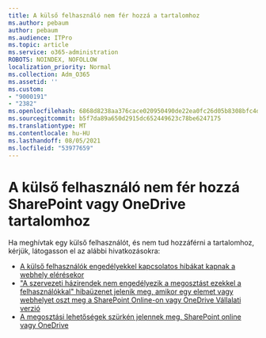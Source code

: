 ```yaml
---
title: A külső felhasználó nem fér hozzá a tartalomhoz
ms.author: pebaum
author: pebaum
ms.audience: ITPro
ms.topic: article
ms.service: o365-administration
ROBOTS: NOINDEX, NOFOLLOW
localization_priority: Normal
ms.collection: Adm_O365
ms.assetid: ''
ms.custom:
- "9000191"
- "2382"
ms.openlocfilehash: 6868d8238aa376cace020950490de22ea0fc26d05b8308bfc4d9e5f1fc992bf2
ms.sourcegitcommit: b5f7da89a650d2915dc652449623c78be6247175
ms.translationtype: MT
ms.contentlocale: hu-HU
ms.lasthandoff: 08/05/2021
ms.locfileid: "53977659"
---
```

# <a name="external-user-cannot-access-sharepoint-or-onedrive-content"></a>A külső felhasználó nem fér hozzá SharePoint vagy OneDrive tartalomhoz

Ha meghívtak egy külső felhasználót, és nem tud hozzáférni a tartalomhoz, kérjük, látogasson el az alábbi hivatkozásokra:

- [A külső felhasználók engedélyekkel kapcsolatos hibákat kapnak a webhely elérésekor](https://docs.microsoft.com/sharepoint/support/administration/access-denied-or-need-permission-error-sharepoint-online-or-onedrive-for-business)
- ["A szervezeti házirendek nem engedélyezik a megosztást ezekkel a felhasználókkal" hibaüzenet jelenik meg, amikor egy elemet vagy webhelyet oszt meg a SharePoint Online-on vagy OneDrive Vállalati verzió](https://docs.microsoft.com/sharepoint/support/administration/organization-policies-do-not-allow-you-to-share-with-users-error)
- [A megosztási lehetőségek szürkén jelennek meg, SharePoint online vagy OneDrive](https://docs.microsoft.com/sharepoint/support/administration/sharing-options-grayed-out-when-sharing-from-sharepoint-online-or-onedrive)
